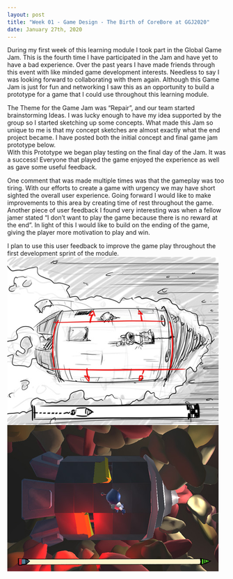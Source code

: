 ```yaml
---
layout: post
title: "Week 01 - Game Design - The Birth of CoreBore at GGJ2020"
date: January 27th, 2020
---
```


During my first week of this learning module I took part in the Global Game Jam.  This is the fourth time I have participated in the Jam and have yet to have a bad experience.  Over the past years I have made friends through this event with like minded game development interests.  Needless to say I was looking forward to collaborating with them again.  Although this Game Jam is just for fun and networking I saw this as an opportunity to build a prototype for a game that I could use throughout this learning module.  

   The Theme for the Game Jam was “Repair”, and our team started brainstorming Ideas.  I was lucky enough to have my idea supported by the group so I started sketching up some concepts. What made this Jam so unique to me is that my concept sketches are almost exactly what the end project became.  I have posted both the initial concept and final game jam prototype below.  
   With this Prototype we began play testing on the final day of the Jam.  It was a success! Everyone that played the game enjoyed the experience as well as gave some useful feedback.
   
One comment that was made multiple times was that the gameplay was too tiring. With our efforts to create a game with urgency we may have short sighted the overall user experience.  Going forward I would like to make improvements to this area by creating time of rest throughout the game. Another piece of user feedback I found very interesting was when a fellow jamer stated “I don’t want to play the game because there is no reward at the end”. In light of this I would like to build on the ending of the game, giving the player more motivation to play and win. 

I plan to use this user feedback to improve the game play throughout the first development sprint of the module.  
<img src="_images/CB_comparison.jpg" alt="hi" class="inline"/>
